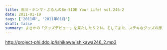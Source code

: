 ```yaml
---
title: 石川・ホンマ・ぶるんのBe-SIDE Your Life! vol.246-2
date: 2011-01-19
tags: ['2011年', '2011年01月']
draft: false
summary: まさかの「グッズデビュー」を果たしたＳ２Ｎ。そしてまた、ステキなグッズの原案が上がってきていますがこれがまた・・・。ナイスなジャージ生活を保証してくれそうな予感。NAMAE
---
```


http://project-phi.ddo.jp/ishikawa/ishikawa246_2.mp3
